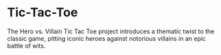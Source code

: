 # Tic-Tac-Toe
The Hero vs. Villain Tic Tac Toe project introduces a thematic twist to the classic game, pitting iconic heroes against notorious villains in an epic battle of wits.

